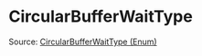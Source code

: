 # CircularBufferWaitType

Source: [CircularBufferWaitType (Enum)](../../csrc/device_lower/pass/allocation.cpp#L938)
